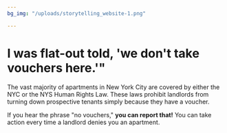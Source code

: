 ```yaml
---
bg_img: "/uploads/storytelling_website-1.png"

---
```

# I was flat-out told, 'we don't take vouchers here.'"

The vast majority of apartments in New York City are covered by either the NYC or the NYS Human Rights Law. These laws prohibit landlords from turning down prospective tenants simply because they have a voucher.

If you hear the phrase "no vouchers," **you can report that!** You can take action every time a landlord denies you an apartment.